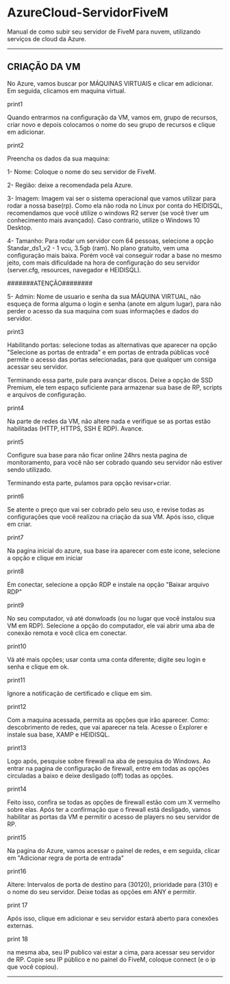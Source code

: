 # AzureCloud-ServidorFiveM
Manual de como subir seu servidor de FiveM para nuvem, utilizando serviços de cloud da Azure.

---------------------------------------------------------------
CRIAÇÃO DA VM
----------------------------------------------------------------

No Azure, vamos buscar por MÁQUINAS VIRTUAIS e clicar em adicionar. Em seguida, clicamos em maquina virtual.

print1

Quando entrarmos na configuração da VM, vamos em, grupo de recursos, criar novo e depois colocamos o nome do seu grupo de recursos e clique em adicionar.

print2

Preencha os dados da sua maquina: 
<p>1- Nome: Coloque o nome do seu servidor de FiveM.</p>
<p>2- Região: deixe a recomendada pela Azure.</p>
<p>3- Imagem: Imagem vai ser o sistema operacional que vamos utilizar para rodar a nossa base(rp). Como ela não roda no Linux por conta do HEIDISQL, recomendamos que você utilize o windows R2 server (se você tiver um conhecimento mais avançado). Caso contrario, utilize o Windows 10 Desktop.</p>
<p>4- Tamanho: Para rodar um servidor com 64 pessoas, selecione a opção Standar_ds1_v2 - 1 vcu, 3.5gb (ram). No plano gratuito, vem uma configuração mais baixa. Porém você vai conseguir rodar a base no mesmo jeito, com mais dificuldade na hora de configuração do seu servidor (server.cfg, resources, navegador e HEIDISQL).</p>

<p>#######ATENÇÃO########</p>
<p>5- Admin: Nome de usuario e senha da sua MÁQUINA VIRTUAL, não esqueça de forma alguma o login e senha (anote em algum lugar), para não perder o acesso da sua maquina com suas informações e dados do servidor.</p>

print3

Habilitando portas: selecione todas as alternativas que aparecer na opção "Selecione as portas de entrada" e em portas de entrada públicas você permite o acesso das portas selecionadas, para que qualquer um consiga acessar seu servidor. 

Terminando essa parte, pule para avançar discos. Deixe a opção de SSD Premium, ele tem espaço suficiente para armazenar sua base de RP, scripts e arquivos de configuração.

print4

Na parte de redes da VM, não altere nada e verifique se as portas estão habilitadas (HTTP, HTTPS, SSH E RDP).
Avance.

print5

Configure sua base para não ficar online 24hrs nesta pagina de monitoramento, para você não ser cobrado quando seu servidor não estiver sendo utilizado.

Terminando esta parte, pulamos para opção revisar+criar.

print6

Se atente o preço que vai ser cobrado pelo seu uso, e revise todas as configurações que você realizou na criação da sua VM. Após isso, clique em criar.

print7

Na pagina inicial do azure, sua base ira aparecer com este icone, selecione a opção e clique em iniciar

print8

Em conectar, selecione a opção RDP e instale na opção "Baixar arquivo RDP"

print9

No seu computador, vá até donwloads (ou no lugar que você instalou sua VM em RDP). Selecione a opção do computador, ele vai abrir uma aba de conexão remota e você clica em conectar.

print10

Vá até mais opções; usar conta uma conta diferente; digite seu login e senha e clique em ok.

print11

Ignore a notificação de certificado e clique em sim.

print12

Com a maquina acessada, permita as opções que irão aparecer. Como: descobrimento de redes, que vai aparecer na tela. Acesse o Explorer e instale sua base, XAMP e HEIDISQL.

print13

Logo após, pesquise sobre firewall na aba de pesquisa do Windows. Ao entrar na pagina de configuração de firewall, entre em todas as opções circuladas a baixo e deixe desligado (off) todas as opções.

print14

Feito isso, confira se todas as opções de firewall estão com um X vermelho sobre elas. Após ter a confirmação que o firewall está desligado, vamos habilitar as portas da VM e permitir o acesso de players no seu servidor de RP.

print15

Na pagina do Azure, vamos acessar o painel de redes, e em seguida, clicar em "Adicionar regra de porta de entrada"

print16

Altere: Intervalos de porta de destino para (30120), prioridade para (310) e o nome do seu servidor. Deixe todas as opções em ANY e permitir.

print 17

Após isso, clique em adicionar e seu servidor estará aberto para conexões externas.

print 18

na mesma aba, seu IP publico vai estar a cima, para acessar seu servidor de RP. Copie seu IP público e no painel do FiveM, coloque connect (e o ip que você copiou).






-------------------------------------------------------------


